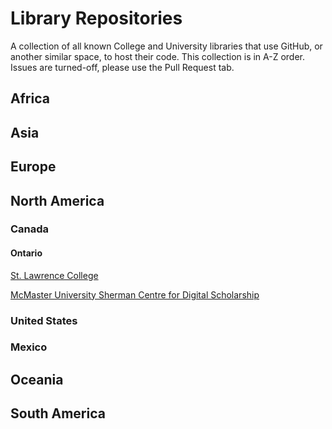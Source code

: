 # Library Repositories
A collection of all known College and University libraries that use GitHub, or another similar space, to host their code.
This collection is in A-Z order. Issues are turned-off, please use the Pull Request tab.

## Africa
## Asia
## Europe
## North America
### Canada
#### Ontario
[St. Lawrence College](https://github.com/slclibraries)

[McMaster University Sherman Centre for Digital Scholarship](https://github.com/scds)
### United States
### Mexico
## Oceania
## South America
